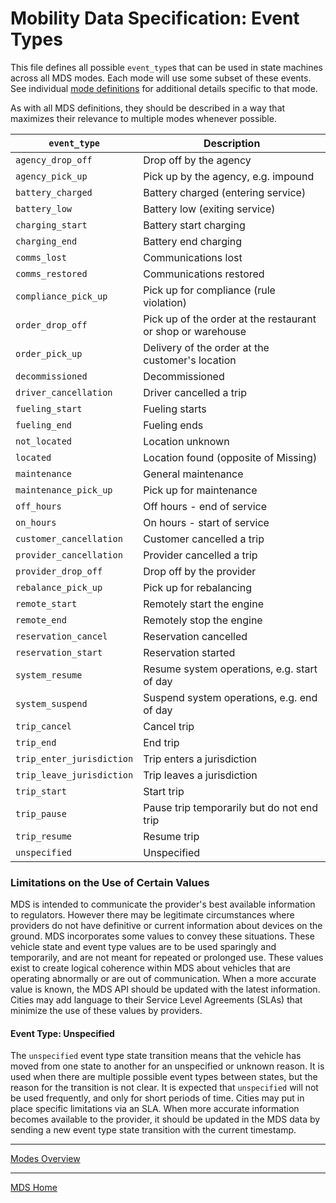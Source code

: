# Mobility Data Specification: **Event Types**

This file defines all possible `event_type`s that can be used in state machines across all MDS modes. Each mode will use some subset of these events. See individual [mode definitions](/modes#list-of-supported-modes) for additional details specific to that mode.

As with all MDS definitions, they should be described in a way that maximizes their relevance to multiple modes whenever possible.

| `event_type`          | Description |
|---------------------- | ------------|
| `agency_drop_off`     | Drop off by the agency |
| `agency_pick_up`      | Pick up by the agency, e.g. impound |
| `battery_charged`     | Battery charged (entering service) |
| `battery_low`         | Battery low (exiting service) |
| `charging_start`      | Battery start charging |
| `charging_end`        | Battery end charging |
| `comms_lost`          | Communications lost |
| `comms_restored`      | Communications restored |
| `compliance_pick_up`  | Pick up for compliance (rule violation) |
| `order_drop_off`      | Pick up of the order at the restaurant or shop or warehouse |
| `order_pick_up`       | Delivery of the order at the customer's location |
| `decommissioned`      | Decommissioned |
| `driver_cancellation` | Driver cancelled a trip |
| `fueling_start`       | Fueling starts |
| `fueling_end`         | Fueling ends |
| `not_located`             | Location unknown |
| `located`             | Location found (opposite of Missing) |
| `maintenance`         | General maintenance |
| `maintenance_pick_up` | Pick up for maintenance |
| `off_hours`           | Off hours - end of service |
| `on_hours`            | On hours - start of service |
| `customer_cancellation` | Customer cancelled a trip |
| `provider_cancellation` | Provider cancelled a trip |
| `provider_drop_off`   | Drop off by the provider |
| `rebalance_pick_up`   | Pick up for rebalancing |
| `remote_start`        | Remotely start the engine |
| `remote_end`          | Remotely stop the engine |
| `reservation_cancel`  | Reservation cancelled |
| `reservation_start`   | Reservation started |
| `system_resume`       | Resume system operations, e.g. start of day |
| `system_suspend`      | Suspend system operations, e.g. end of day |
| `trip_cancel`         | Cancel trip |
| `trip_end`            | End trip |
| `trip_enter_jurisdiction` | Trip enters a jurisdiction |
| `trip_leave_jurisdiction` | Trip leaves a jurisdiction |
| `trip_start`          | Start trip |
| `trip_pause`          | Pause trip temporarily but do not end trip |
| `trip_resume`         | Resume trip |
| `unspecified`         | Unspecified |

### Limitations on the Use of Certain Values

MDS is intended to communicate the provider's best available information to regulators. However there may be legitimate circumstances where providers do not have definitive or current information about devices on the ground. MDS incorporates some values to convey these situations.  These vehicle state and event type values are to be used sparingly and temporarily, and are not meant for repeated or prolonged use. These values exist to create logical coherence within MDS about vehicles that are operating abnormally or are out of communication. When a more accurate value is known, the MDS API should be updated with the latest information. Cities may add language to their Service Level Agreements (SLAs) that minimize the use of these values by providers. 

#### Event Type: Unspecified

The `unspecified` event type state transition means that the vehicle has moved from one state to another for an unspecified or unknown reason. It is used when there are multiple possible event types between states, but the reason for the transition is not clear. It is expected that `unspecified` will not be used frequently, and only for short periods of time. Cities may put in place specific limitations via an SLA. When more accurate information becomes available to the provider, it should be updated in the MDS data by sending a new event type state transition with the current timestamp.

---

[Modes Overview][modes]

---

[MDS Home][home]

[home]: /README.md
[modes]: /modes/README.md
